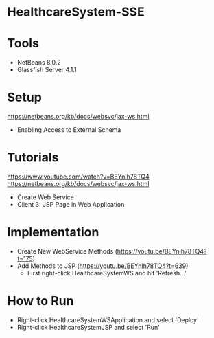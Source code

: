 # HealthcareSystem-SSE

# Tools
  - NetBeans 8.0.2
  - Glassfish Server 4.1.1
  
# Setup
  https://netbeans.org/kb/docs/websvc/jax-ws.html
  - Enabling Access to External Schema

# Tutorials
  https://www.youtube.com/watch?v=BEYnlh78TQ4
  https://netbeans.org/kb/docs/websvc/jax-ws.html
  - Create Web Service
  - Client 3: JSP Page in Web Application
  
# Implementation
  - Create New WebService Methods (https://youtu.be/BEYnlh78TQ4?t=175)
  - Add Methods to JSP (https://youtu.be/BEYnlh78TQ4?t=639)
    - First right-click HealthcareSystemWS and hit 'Refresh...'

# How to Run
  - Right-click HealthcareSystemWSApplication and select 'Deploy'
  - Right-click HealthcareSystemJSP and select 'Run'
